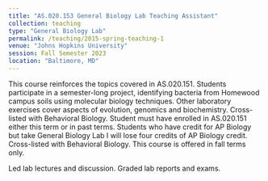 ```yaml
---
title: "AS.020.153 General Biology Lab Teaching Assistant"
collection: teaching
type: "General Biology Lab"
permalink: /teaching/2015-spring-teaching-1
venue: "Johns Hopkins University"
session: Fall Semester 2023
location: "Baltimore, MD"
---
```

This course reinforces the topics covered in AS.020.151. Students participate in a semester-long project, identifying bacteria from Homewood campus soils using molecular biology techniques. Other laboratory exercises cover aspects of evolution, genomics and biochemistry. Cross-listed with Behavioral Biology. Student must have enrolled in AS.020.151 either this term or in past terms. Students who have credit for AP Biology but take General Biology Lab I will lose four credits of AP Biology credit. Cross-listed with Behavioral Biology. This course is offered in fall terms only.

Led lab lectures and discussion. Graded lab reports and exams.
